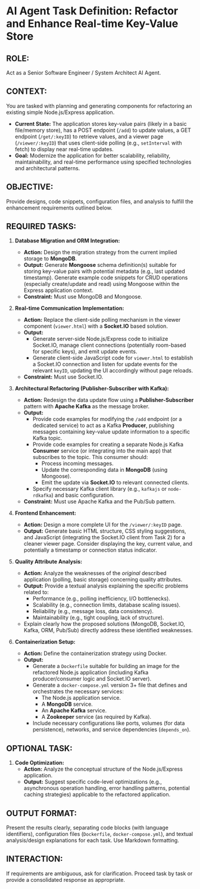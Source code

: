 # AI Agent Task Definition: Refactor and Enhance Real-time Key-Value Store

## ROLE:

Act as a Senior Software Engineer / System Architect AI Agent.

## CONTEXT:

You are tasked with planning and generating components for refactoring an existing simple Node.js/Express application.

- **Current State:** The application stores key-value pairs (likely in a basic file/memory store), has a POST endpoint (`/add`) to update values, a GET endpoint (`/get/:keyID`) to retrieve values, and a viewer page (`/viewer/:keyID`) that uses client-side polling (e.g., `setInterval` with fetch) to display near real-time updates.
- **Goal:** Modernize the application for better scalability, reliability, maintainability, and real-time performance using specified technologies and architectural patterns.

## OBJECTIVE:

Provide designs, code snippets, configuration files, and analysis to fulfill the enhancement requirements outlined below.

## REQUIRED TASKS:

1.  **Database Migration and ORM Integration:**

    - **Action:** Design the migration strategy from the current implied storage to **MongoDB**.
    - **Output:** Generate **Mongoose** schema definition(s) suitable for storing key-value pairs with potential metadata (e.g., last updated timestamp). Generate example code snippets for CRUD operations (especially create/update and read) using Mongoose within the Express application context.
    - **Constraint:** Must use MongoDB and Mongoose.

2.  **Real-time Communication Implementation:**

    - **Action:** Replace the client-side polling mechanism in the viewer component (`viewer.html`) with a **Socket.IO** based solution.
    - **Output:**
      - Generate server-side Node.js/Express code to initialize Socket.IO, manage client connections (potentially room-based for specific keys), and emit update events.
      - Generate client-side JavaScript code for `viewer.html` to establish a Socket.IO connection and listen for update events for the relevant `keyID`, updating the UI accordingly without page reloads.
    - **Constraint:** Must use Socket.IO.

3.  **Architectural Refactoring (Publisher-Subscriber with Kafka):**

    - **Action:** Redesign the data update flow using a **Publisher-Subscriber** pattern with **Apache Kafka** as the message broker.
    - **Output:**
      - Provide code examples for modifying the `/add` endpoint (or a dedicated service) to act as a Kafka **Producer**, publishing messages containing key-value update information to a specific Kafka topic.
      - Provide code examples for creating a separate Node.js Kafka **Consumer** service (or integrating into the main app) that subscribes to the topic. This consumer should:
        - Process incoming messages.
        - Update the corresponding data in **MongoDB** (using Mongoose).
        - Emit the update via **Socket.IO** to relevant connected clients.
      - Specify necessary Kafka client library (e.g., `kafkajs` or `node-rdkafka`) and basic configuration.
    - **Constraint:** Must use Apache Kafka and the Pub/Sub pattern.

4.  **Frontend Enhancement:**

    - **Action:** Design a more complete UI for the `/viewer/:keyID` page.
    - **Output:** Generate basic HTML structure, CSS styling suggestions, and JavaScript (integrating the Socket.IO client from Task 2) for a cleaner viewer page. Consider displaying the key, current value, and potentially a timestamp or connection status indicator.

5.  **Quality Attribute Analysis:**

    - **Action:** Analyze the weaknesses of the _original_ described application (polling, basic storage) concerning quality attributes.
    - **Output:** Provide a textual analysis explaining the specific problems related to:
      - Performance (e.g., polling inefficiency, I/O bottlenecks).
      - Scalability (e.g., connection limits, database scaling issues).
      - Reliability (e.g., message loss, data consistency).
      - Maintainability (e.g., tight coupling, lack of structure).
    - Explain clearly how the proposed solutions (MongoDB, Socket.IO, Kafka, ORM, Pub/Sub) directly address these identified weaknesses.

6.  **Containerization Setup:**
    - **Action:** Define the containerization strategy using Docker.
    - **Output:**
      - Generate a `Dockerfile` suitable for building an image for the refactored Node.js application (including Kafka producer/consumer logic and Socket.IO server).
      - Generate a `docker-compose.yml` version 3+ file that defines and orchestrates the necessary services:
        - The Node.js application service.
        - A **MongoDB** service.
        - An **Apache Kafka** service.
        - A **Zookeeper** service (as required by Kafka).
      - Include necessary configurations like ports, volumes (for data persistence), networks, and service dependencies (`depends_on`).

## OPTIONAL TASK:

1.  **Code Optimization:**
    - **Action:** Analyze the conceptual structure of the Node.js/Express application.
    - **Output:** Suggest specific code-level optimizations (e.g., asynchronous operation handling, error handling patterns, potential caching strategies) applicable to the refactored application.

## OUTPUT FORMAT:

Present the results clearly, separating code blocks (with language identifiers), configuration files (`Dockerfile`, `docker-compose.yml`), and textual analysis/design explanations for each task. Use Markdown formatting.

## INTERACTION:

If requirements are ambiguous, ask for clarification. Proceed task by task or provide a consolidated response as appropriate.
